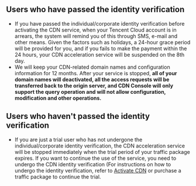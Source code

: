 
## Users who have passed the identity verification

+ If you have passed the individual/corporate identity verification before activating the CDN service, when your Tencent Cloud account is in arrears, the system will remind you of this through SMS, e-mail and other means. Given the factors such as holidays, a 24-hour grace period will be provided for you, and if you fails to make the payment within the 24 hours, your CDN acceleration service will be suspended on the 8th day.
+ We will keep your CDN-related domain names and configuration information for 12 months. After your service is stopped, **all of your domain names will deactivated, all the access requests will be transferred back to the origin server, and CDN Console will only support the query operation and will not allow configuration, modification and other operations.**

## Users who haven't passed the identity verification

+ If you are just a trial user who has not undergone the individual/corporate identity verification, the CDN acceleration service will be stopped immediately when the trial period of your traffic package expires. If you want to continue the use of the service, you need to undergo the CDN identity verification (For instructions on how to undergo the identity verification, refer to [Activate CDN](https://intl.cloud.tencent.com/document/product/228/2951) or purchase a traffic package to continue the trial.

